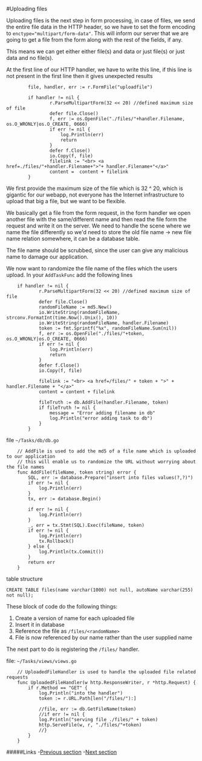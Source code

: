 #Uploading files

Uploading files is the next step in form processing, in case of files, we send the entire file data in the HTTP header, so we have to set the form
encoding to `enctype="multipart/form-data"`. This will inform our server that we are going to get a file from the form along with the rest of the 
fields, if any. 

This means we can get either either file(s) and data or just file(s) or just data and no file(s).

At the first line of our HTTP handler, we have to write this line, if this line is not present in the first line then it gives unexpected results


			file, handler, err := r.FormFile("uploadfile")
	
			if handler != nil {
					r.ParseMultipartForm(32 << 20) //defined maximum size of file
					defer file.Close()
					f, err := os.OpenFile("./files/"+handler.Filename, os.O_WRONLY|os.O_CREATE, 0666)
					if err != nil {
						log.Println(err)
						return
					}
					defer f.Close()
					io.Copy(f, file)
					filelink := "<br> <a href=./files/"+handler.Filename+">"+ handler.Filename+"</a>"
					content =  content + filelink
			}

We first provide the maximum size of the file which is 32 ^ 20, which is gigantic for our webapp, not everyone has the Internet infrastructure to
upload that big a file, but we want to be flexible.

We basically get a file from the form request, in the form handler we open another file with the same/different name
and then read the file form the request and write it on the server. We need to handle the scene where we name the file differently
so we'd need to store the old file name -> new file name relation somewhere, it can be a database table.

The file name should be scrubbed, since the user can give any malicious name to damage our application.

We now want to randomize the file name of the files which the users upload. In your `AddTaskFunc` add the following lines

		if handler != nil {
				r.ParseMultipartForm(32 << 20) //defined maximum size of file
				defer file.Close()
				randomFileName := md5.New()
				io.WriteString(randomFileName, strconv.FormatInt(time.Now().Unix(), 10))
				io.WriteString(randomFileName, handler.Filename)
				token := fmt.Sprintf("%x", randomFileName.Sum(nil))
				f, err := os.OpenFile("./files/"+token, os.O_WRONLY|os.O_CREATE, 0666)
				if err != nil {
					log.Println(err)
					return
				}
				defer f.Close()
				io.Copy(f, file)

				filelink := "<br> <a href=/files/" + token + ">" + handler.Filename + "</a>"
				content = content + filelink

				fileTruth := db.AddFile(handler.Filename, token)
				if fileTruth != nil {
					message = "Error adding filename in db"
					log.Println("error adding task to db")
				}
			} 

file `~/Tasks/db/db.go`

		// AddFile is used to add the md5 of a file name which is uploaded to our application
		// this will enable us to randomize the URL without worrying about the file names
		func AddFile(fileName, token string) error {
			SQL, err := database.Prepare("insert into files values(?,?)")
			if err != nil {
				log.Println(err)
			}
			tx, err := database.Begin()
		
			if err != nil {
				log.Println(err)
			}
			_, err = tx.Stmt(SQL).Exec(fileName, token)
			if err != nil {
				log.Println(err)
				tx.Rollback()
			} else {
				log.Println(tx.Commit())
			}
			return err
		}

table structure
	
	CREATE TABLE files(name varchar(1000) not null, autoName varchar(255) not null);

These block of code do the following things:

1. Create a version of name for each uploaded file 
2. Insert it in database
3. Reference the file as `/files/<randomName>` 
4. File is now referenced by our name rather than the user supplied name

The next part to do is registering the `/files/` handler. 

file: `~/Tasks/views/views.go`

		// UploadedFileHandler is used to handle the uploaded file related requests
		func UploadedFileHandler(w http.ResponseWriter, r *http.Request) {
			if r.Method == "GET" {
				log.Println("into the handler")
				token := r.URL.Path[len("/files/"):]
		
				//file, err := db.GetFileName(token)
				//if err != nil {
				log.Println("serving file ./files/" + token)
				http.ServeFile(w, r, "./files/"+token)
				//}
			}
		}

#####Links
-[Previous section](2.4WorkingWithForms.md)
-[Next section](3.0templating.md)
